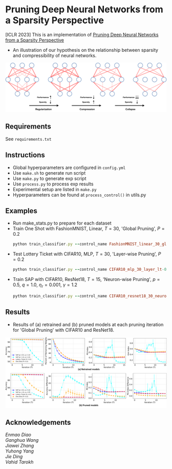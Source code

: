 # Pruning Deep Neural Networks from a Sparsity Perspective
[ICLR 2023] This is an implementation of [Pruning Deep Neural Networks from a Sparsity Perspective]()
- An illustration of our hypothesis on the relationship between sparsity and compressibility of neural networks. 
<p align="center">
<img src="/asset/si.png">
</p>

## Requirements
See `requirements.txt`

## Instructions
 - Global hyperparameters are configured in `config.yml`
 - Use `make.sh` to generate run script
 - Use `make.py` to generate exp script
 - Use `process.py` to process exp results
 - Experimental setup are listed in `make.py` 
 - Hyperparameters can be found at `process_control()` in utils.py 


## Examples
 - Run make_stats.py to prepare for each dataset
 - Train One Shot with FashionMNIST, Linear, $T=30$, 'Global Pruning', $P=0.2$
    ```ruby
    python train_classifier.py --control_name FashionMNIST_linear_30_global_os-0.2
    ```
 - Test Lottery Ticket with CIFAR10, MLP, $T=30$, 'Layer-wise Pruning', $P=0.2$
    ```ruby
    python train_classifier.py --control_name CIFAR10_mlp_30_layer_lt-0.2
    ```
 - Train SAP with CIFAR10, ResNet18, $T=15$, 'Neuron-wise Pruning', $p=0.5$, $q=1.0$, $\eta_r=0.001$, $\gamma=1.2$
    ```ruby
    python train_classifier.py --control_name CIFAR10_resnet18_30_neuron_si-0.5-1.0-0.001-1.2
    ```

## Results
- Results of (a) retrained and (b) pruned models at each pruning iteration for 'Global Pruning' with CIFAR10 and ResNet18.
<p align="center">
<img src="/asset/retrained-pruned_CIFAR10_resnet18_global.png">
</p>

## Acknowledgements
*Enmao Diao  
Ganghua Wang  
Jiawei Zhang  
Yuhong Yang  
Jie Ding  
Vahid Tarokh*
